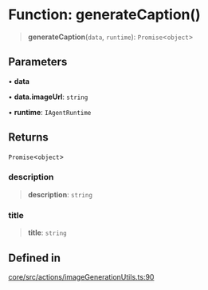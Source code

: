 # Function: generateCaption()

> **generateCaption**(`data`, `runtime`): `Promise`\<`object`\>

## Parameters

• **data**

• **data.imageUrl**: `string`

• **runtime**: `IAgentRuntime`

## Returns

`Promise`\<`object`\>

### description

> **description**: `string`

### title

> **title**: `string`

## Defined in

[core/src/actions/imageGenerationUtils.ts:90](https://github.com/ai16z/eliza/blob/f44765cf90f453d2ecf80e9a2e5e7bb6d1533f70/core/src/actions/imageGenerationUtils.ts#L90)
